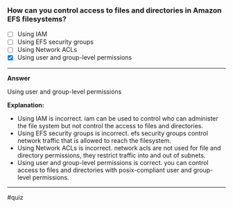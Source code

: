 ### **How can you control access to files and directories in Amazon EFS filesystems?**

- [ ] Using IAM
- [ ] Using EFS security groups
- [ ] Using Network ACLs
- [x] Using user and group-level permissions

----

**Answer**

Using user and group-level permissions

**Explanation:**

- Using IAM is incorrect. iam can be used to control who can administer the file system but not control the access to files and directories.
- Using EFS security groups is incorrect. efs security groups control network traffic that is allowed to reach the filesystem.
- Using Network ACLs is incorrect. network acls are not used for file and directory permissions, they restrict traffic into and out of subnets.
- Using user and group-level permissions is correct. you can control access to files and directories with posix-compliant user and group- level permissions.


---- 
#quiz 